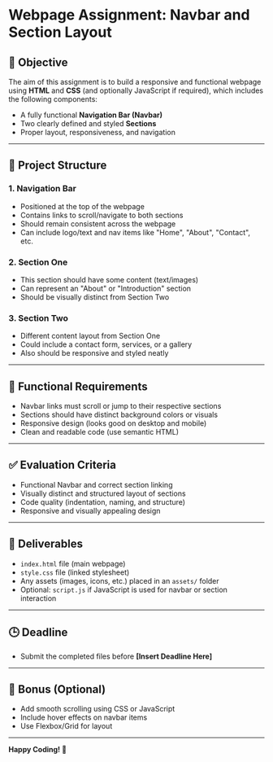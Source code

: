 # Webpage Assignment: Navbar and Section Layout

## 📌 Objective

The aim of this assignment is to build a responsive and functional webpage using **HTML** and **CSS** (and optionally JavaScript if required), which includes the following components:

- A fully functional **Navigation Bar (Navbar)**
- Two clearly defined and styled **Sections**
- Proper layout, responsiveness, and navigation

---

## 🧱 Project Structure

### 1. Navigation Bar

- Positioned at the top of the webpage
- Contains links to scroll/navigate to both sections
- Should remain consistent across the webpage
- Can include logo/text and nav items like "Home", "About", "Contact", etc.

### 2. Section One

- This section should have some content (text/images)
- Can represent an "About" or "Introduction" section
- Should be visually distinct from Section Two

### 3. Section Two

- Different content layout from Section One
- Could include a contact form, services, or a gallery
- Also should be responsive and styled neatly

---

## 🧪 Functional Requirements

- Navbar links must scroll or jump to their respective sections
- Sections should have distinct background colors or visuals
- Responsive design (looks good on desktop and mobile)
- Clean and readable code (use semantic HTML)

---

## ✅ Evaluation Criteria

- Functional Navbar and correct section linking
- Visually distinct and structured layout of sections
- Code quality (indentation, naming, and structure)
- Responsive and visually appealing design

---

## 📂 Deliverables

- `index.html` file (main webpage)
- `style.css` file (linked stylesheet)
- Any assets (images, icons, etc.) placed in an `assets/` folder
- Optional: `script.js` if JavaScript is used for navbar or section interaction

---

## 🕒 Deadline

- Submit the completed files before **[Insert Deadline Here]**

---

## 🌟 Bonus (Optional)

- Add smooth scrolling using CSS or JavaScript
- Include hover effects on navbar items
- Use Flexbox/Grid for layout

---

**Happy Coding! 🚀**
